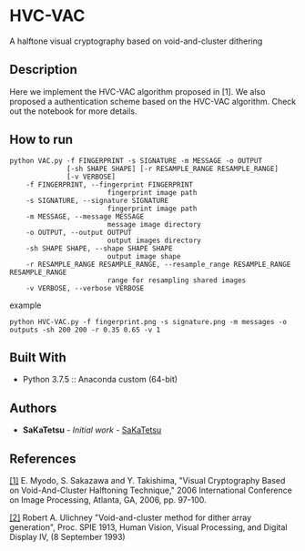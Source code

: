 # HVC-VAC
A halftone visual cryptography based on void-and-cluster dithering

## Description

Here we implement the HVC-VAC algorithm proposed in [1]. We also proposed a authentication scheme based on the HVC-VAC algorithm. Check out the notebook for more details.

## How to run

```
python VAC.py -f FINGERPRINT -s SIGNATURE -m MESSAGE -o OUTPUT
              [-sh SHAPE SHAPE] [-r RESAMPLE_RANGE RESAMPLE_RANGE]
              [-v VERBOSE]
    -f FINGERPRINT, --fingerprint FINGERPRINT
                        fingerprint image path
    -s SIGNATURE, --signature SIGNATURE
                        fingerprint image path
    -m MESSAGE, --message MESSAGE
                        message image directory
    -o OUTPUT, --output OUTPUT
                        output images directory
    -sh SHAPE SHAPE, --shape SHAPE SHAPE
                        output image shape
    -r RESAMPLE_RANGE RESAMPLE_RANGE, --resample_range RESAMPLE_RANGE RESAMPLE_RANGE
                        range for resampling shared images
    -v VERBOSE, --verbose VERBOSE
```


example
```
python HVC-VAC.py -f fingerprint.png -s signature.png -m messages -o outputs -sh 200 200 -r 0.35 0.65 -v 1
```

## Built With

* Python 3.7.5 :: Anaconda custom (64-bit)

## Authors

* **SaKaTetsu** - *Initial work* - [SaKaTetsu](https://github.com/SaKaTetsu)

## References

[[1]](https://ieeexplore.ieee.org/document/4106475) E. Myodo, S. Sakazawa and Y. Takishima, "Visual Cryptography Based on Void-And-Cluster Halftoning Technique," 2006 International Conference on Image Processing, Atlanta, GA, 2006, pp. 97-100.


[[2]](http://cv.ulichney.com/papers/1993-void-cluster.pdf) Robert A. Ulichney "Void-and-cluster method for dither array generation", Proc. SPIE 1913, Human Vision, Visual Processing, and Digital Display IV, (8 September 1993)
